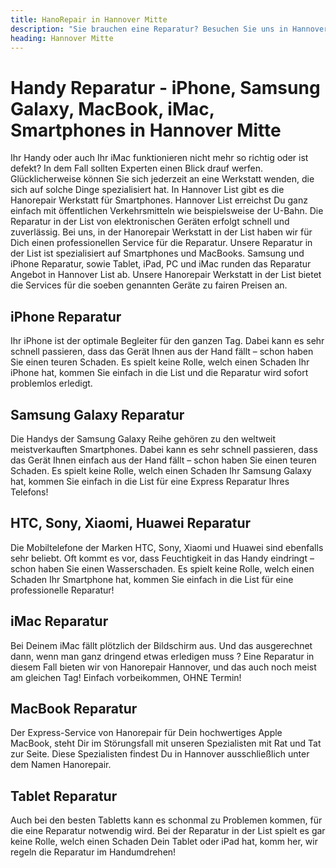 ```yaml
---
title: HanoRepair in Hannover Mitte
description: "Sie brauchen eine Reparatur? Besuchen Sie uns in Hannover Mitte."
heading: Hannover Mitte
---
```


# Handy Reparatur - iPhone, Samsung Galaxy, MacBook, iMac, Smartphones in Hannover Mitte

Ihr Handy oder auch Ihr iMac funktionieren nicht mehr so richtig oder ist defekt? In dem Fall sollten Experten einen Blick drauf werfen. Glücklicherweise können Sie sich jederzeit an eine Werkstatt wenden, die sich auf solche Dinge spezialisiert hat. In Hannover List gibt es die Hanorepair Werkstatt für Smartphones. Hannover List erreichst Du ganz einfach mit öffentlichen Verkehrsmitteln wie beispielsweise der U-Bahn. Die Reparatur in der List von elektronischen Geräten erfolgt schnell und zuverlässig. Bei uns, in der Hanorepair Werkstatt in der List haben wir für Dich einen professionellen Service für die Reparatur. Unsere Reparatur in der List ist spezialisiert auf Smartphones und MacBooks. Samsung und iPhone Reparatur, sowie Tablet, iPad, PC und iMac runden das Reparatur Angebot in Hannover List ab. Unsere Hanorepair Werkstatt in der List bietet die Services für die soeben genannten Geräte zu fairen Preisen an.

## iPhone Reparatur
Ihr iPhone ist der optimale  Begleiter für den ganzen Tag. Dabei kann es sehr schnell passieren, dass das Gerät Ihnen aus der Hand fällt – schon haben Sie einen teuren Schaden. Es spielt keine Rolle, welch einen Schaden Ihr iPhone hat, kommen Sie einfach in die List und die Reparatur wird sofort  problemlos erledigt.

## Samsung Galaxy Reparatur
Die Handys der Samsung Galaxy Reihe gehören zu den weltweit meistverkauften Smartphones. Dabei kann es sehr schnell passieren, dass das Gerät Ihnen einfach aus der Hand fällt – schon haben Sie einen teuren Schaden. Es spielt keine Rolle, welch einen Schaden Ihr Samsung Galaxy hat, kommen Sie einfach in die List für eine Express Reparatur Ihres Telefons!

## HTC, Sony, Xiaomi, Huawei Reparatur
Die Mobiltelefone der Marken HTC, Sony, Xiaomi und Huawei sind ebenfalls sehr beliebt. Oft kommt es vor, dass Feuchtigkeit in das Handy eindringt – schon haben Sie einen Wasserschaden. Es spielt keine Rolle, welch einen Schaden Ihr Smartphone hat, kommen Sie einfach in die List für eine professionelle Reparatur!

## iMac Reparatur
Bei Deinem iMac fällt plötzlich der Bildschirm aus. Und das ausgerechnet dann, wenn man ganz dringend etwas erledigen muss ? Eine Reparatur in diesem Fall bieten wir von Hanorepair Hannover, und das auch noch meist am gleichen Tag! Einfach vorbeikommen, OHNE Termin!

## MacBook Reparatur
Der Express-Service von Hanorepair für Dein hochwertiges Apple MacBook, steht Dir im Störungsfall mit unseren Spezialisten mit Rat und Tat zur Seite. Diese Spezialisten findest Du in Hannover ausschließlich unter dem Namen Hanorepair.

## Tablet Reparatur
Auch bei den besten Tabletts kann es schonmal zu Problemen  kommen, für die eine Reparatur notwendig wird. Bei der Reparatur in der List spielt es gar keine Rolle, welch einen Schaden Dein Tablet oder iPad hat, komm her, wir regeln die Reparatur im Handumdrehen!